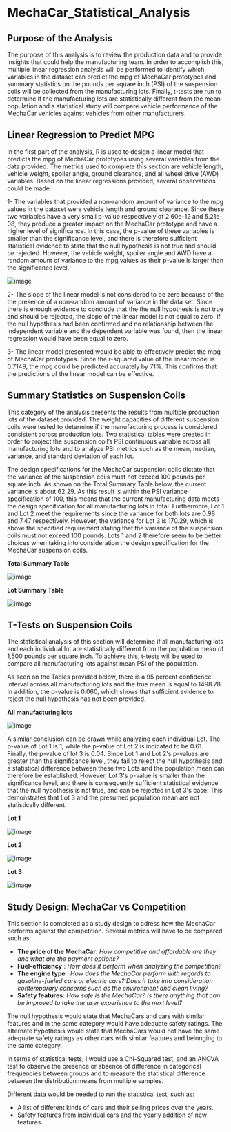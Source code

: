 # MechaCar_Statistical_Analysis

## Purpose of the Analysis

The purpose of this analysis is to review the production data and to provide insights that could help the manufacturing team. In order to accomplish this, multiple linear regression analysis will be performed to identify which variables in the dataset can predict the mpg of MechaCar prototypes and summary statistics on the pounds per square inch (PSI) of the suspension coils will be collected from the manufacturing lots. Finally, t-tests are run to determine if the manufacturing lots are statistically different from the mean population and a statistical study will compare vehicle performance of the MechaCar vehicles against vehicles from other manufacturers. 

## Linear Regression to Predict MPG

In the first part of the analysis, R is used to design a linear model that predicts the mpg of MechaCar prototypes using several variables from the data provided. The metrics used to complete this section are vehicle length, vehicle weight, spoiler angle, ground clearance, and all wheel drive (AWD) variables. Based on the linear regressions provided, several observations could be made:

1- The variables that provided a non-random amount of variance to the mpg values in the dataset were vehicle length and ground clearance. Since these two variables have a very small p-value respectively of 2.60e-12 and 5.21e-08, they produce a greater impact on the MechaCar prototype and have a higher level of significance. In this case, the p-value of these variables is smaller than the significance level, and there is therefore  sufficient statistical evidence to state that the null hypothesis is not true and should be rejected. However, the vehicle weight, spoiler angle and AWD have a random amount of variance to the mpg values as their p-value is larger than the significance level.

![image](https://user-images.githubusercontent.com/75655852/114327522-6797a580-9b07-11eb-9fee-706be088d5f6.png)

2- The slope of the linear model is not considered to be zero because of the the presence of a non-random amount of variance in the data set. Since there is enough evidence to conclude that the the null hypothesis is not true and should be rejected, the slope of the linear model is not equal to zero. If the null hypothesis had been confirmed and no relationship between the independent variable and the dependent variable was found, then the linear regression would have been equal to zero. 

3- The linear model presented would be able to effectively predict the mpg of MechaCar prototypes. Since the r-squared value of the linear model is 0.7149, the mpg could be predicted accurately by 71%. This confirms that the predictions of the linear model can be effective.

## Summary Statistics on Suspension Coils

This category of the analysis presents the results from multiple production lots of the dataset provided. The weight capacities of different suspension coils were tested to determine if the manufacturing process is considered consistent across production lots. Two statistical tables were created in order to project the suspension coil’s PSI continuous variable across all manufacturing lots and to analyze PSI metrics such as the mean, median, variance, and standard deviation of each lot.

The design specifications for the MechaCar suspension coils dictate that the variance of the suspension coils must not exceed 100 pounds per square inch. As shown on the Total Summary Table below, the current variance is about 62.29. As this result is within the PSI variance specification of 100, this means that the current manufacturing data meets the design specification for all manufacturing lots in total. Furthermore, Lot 1 and Lot 2 meet the requirements since the variance for both lots are 0.98 and 7.47 respectively. However, the variance for Lot 3 is 170.29, which is above the specified requirement stating that the variance of the suspension coils must not exceed 100 pounds. Lots 1 and 2 therefore seem to be better choices when taking into consideration the design specification for the MechaCar suspension coils.

**Total Summary Table** 

![image](https://user-images.githubusercontent.com/75655852/114332408-31145780-9b14-11eb-9cf6-7fcd147bfe82.png)

**Lot Summary Table** 

![image](https://user-images.githubusercontent.com/75655852/114332512-5dc86f00-9b14-11eb-87f3-ab05902318d1.png)


## T-Tests on Suspension Coils

The statistical analysis of this section will determine if all manufacturing lots and each individual lot are statistically different from the population mean of 1,500 pounds per square inch. To achieve this, t-tests will be used to compare all manufacturing lots against mean PSI of the population.

As seen on the Tables provided below, there is a 95 percent confidence interval across all manufacturing lots and the true mean is equal to 1498.78. In addition, the p-value is 0.060, which shows that sufficient evidence to reject the null hypothesis has not been provided.

**All manufacturing lots**

![image](https://user-images.githubusercontent.com/75655852/114336564-4772e100-9b1d-11eb-98b9-31d0a9596b79.png)


A similar conclusion can be drawn while analyzing each individual Lot. The p-value of Lot 1 is 1, while the p-value of Lot 2 is indicated to be 0.61. Finally, the p-value of lot 3 is 0.04. Since Lot 1 and Lot 2's p-values are greater than the significance level, they fail to reject the null hypothesis and a statistical difference between these two Lots and the population mean can therefore be established. However, Lot 3's p-value is smaller than the significance level, and there is consequently sufficient statistical evidence that the null hypothesis is not true, and can be rejected in Lot 3's case. This demonstrates that Lot 3 and the presumed population mean are not statistically different.

**Lot 1**

![image](https://user-images.githubusercontent.com/75655852/114336651-6e311780-9b1d-11eb-9814-c8a77a3dcd0d.png)

**Lot 2**

![image](https://user-images.githubusercontent.com/75655852/114336691-81dc7e00-9b1d-11eb-9151-e5a2482f6851.png)

**Lot 3**

![image](https://user-images.githubusercontent.com/75655852/114336738-97ea3e80-9b1d-11eb-8f08-46f402520e9c.png)


## Study Design: MechaCar vs Competition

This section is completed as a study design to adress how the MechaCar performs against the competition. Several metrics will have to be compared such as:
 
 - **The price of the MechaCar**: *How competitive and affordable are they and what are the payment options?*
 - **Fuel-efficiency** : *How does it perform when analyzing the competition?*
 - **The engine type** : *How does the MechaCar perform with regards to gasoline-fueled cars or electric cars? Does it take into consideration contemporary concerns such as the environment and clean living?*
- **Safety features**: *How safe is the MechaCar? Is there anything that can be improved to take the user experience to the next level?*

The null hypothesis would state that MechaCars and cars with similar features and in the same category would have adequate safety ratings. The alternate hypothesis would state that MechaCars would not have the same adequate safety ratings as other cars with similar features and belonging to the same category. 

In terms of statistical tests, I would use a Chi-Squared test, and an ANOVA test to observe the presence or absence of difference in categorical frequencies between groups and to  measure the statistical difference between the distribution means from multiple samples.

Different data would be needed to run the statistical test, such as:

- A list of different kinds of cars and their selling prices over the years.
- Safety features from individual cars and the yearly addition of new features.

